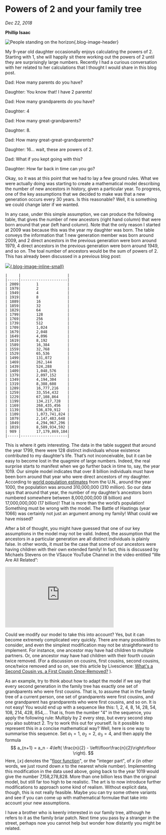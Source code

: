 # Powers of 2 and your family tree

*Dec 22, 2018*

**Phillip Isaac**

![People standing on the horizon](https://es-app.com/assets/tree87.jpg){.blog-image-header}

My 9-year old daughter occasionally enjoys calculating the powers of 2. Starting with 1, she will happily sit there working out the powers of 2 until they are surprisingly large numbers. Recently I had a curious conversation with her related to her calculations that I thought I would share in this blog post.

Dad: How many parents do you have?

Daughter: You know that! I have 2 parents!

Dad: How many grandparents do you have?

Daughter: 4

Dad: How many great-grandparents?

Daughter: 8.

Dad: How many great-great-grandparents?

Daughter: 16… wait, these are powers of 2.

Dad: What if you kept going with this? 

Daughter: How far back in time can you go?

Okay, so it was at this point that we had to lay a few ground rules. What we were actually doing was starting to create a mathematical model describing the number of new ancestors in history, given a particular year. To progress, one of the key assumptions that we decided to make was that a new generation occurs every 30 years. Is this reasonable? Well, it is something we could change later if we wanted.

In any case, under this simple assumption, we can produce the following table, that gives the number of new ancestors (right hand column) that were born around that year (left hand column). Note that the only reason I started at 2009 was because this was the year my daughter was born. The table conveys the information that 1 new generation member was born around 2009, and 2 direct ancestors in the previous generation were born around 1979, 4 direct ancestors in the previous generation were born around 1949, and so on. The toal number of ancestors would be the sum of powers of 2. This has already been discussed in a previous blog post:

[![](https://es-app.com/assets/vmK21a.jpg){.blog-image-inline-small}](https://www.1onepsilon.com/single-post/2017/02/17/Adding-the-Powers-of-2)


    |     |                     |
    |-----|---------------------|
    | 2009|       1             | 
    | 1979|       2             | 
    | 1949|       4             |
    | 1919|       8             | 
    | 1889|       16            |
    | 1859|       32            |
    | 1829|       64            |
    | 1799|       128           |
    | 1769|       256           |
    | 1739|       512           |
    | 1709|       1,024         |
    | 1679|       2,048         |
    | 1649|       4,096         |
    | 1619|       8,192         |
    | 1589|       16,384        |
    | 1559|       32,768        |
    | 1529|       65,536        |
    | 1499|       131,072       |
    | 1469|       262,144       |
    | 1439|       524,288       |
    | 1409|       1,048,576     |
    | 1379|       2,097,152     |
    | 1349|       4,194,304     |
    | 1319|       8,388,608     |
    | 1289|       16,777,216    |
    | 1259|       33,554,432    |
    | 1229|       67,108,864    |
    | 1199|       134,217,728   |
    | 1169|       268,435,456   |
    | 1139|       536,870,912   |
    | 1109|       1,073,741,824 |
    | 1079|       2,147,483,648 |
    | 1049|       4,294,967,296 |
    | 1019|       8,589,934,592 |
    | 989 |       17,179,869,184|
    |-----|---------------------|

This is where it gets interesting. The data in the table suggest that around the year 1799, there were 128 distinct individuals whose existence contributed to my daughter’s life. That’s not inconceivable, but it can be easy to become lost in the quagmire of large numbers. Indeed, the real surprise starts to manifest when we go further back in time to, say, the year 1019. Our simple model indicates that over 8 billion individuals must have been born around that year who were direct ancestors of my daughter. According to [world population estimates](https://en.wikipedia.org/wiki/World_population_estimates) from the U.N., around the year 1000, the population was around 310,000,000 (310 million). So our data says that around that year, the number of my daughter’s ancestors born numbered somewhere between 8,000,000,000 (8 billion) and 17,000,000,000 (17 billion)! That is more than the world’s population! Something must be wrong with the model. The Battle of Hastings (year 1066) was certainly not just an argument among my family! What could we have missed?

After a bit of thought, you might have guessed that one of our key assumptions in the model may not be valid. Indeed, the assumption that the ancestors in a particular generation are all distinct individuals is plainly false. In other words, it must be the case that some of our ancestors were having children with their own extended family! In fact, this is discussed by Michaels Stevens on the VSauce YouTube Channel in the video entitled “We Are All Related”:

<iframe width="350" height="196" src="https://www.youtube.com/embed/BhtgINeaJWg" frameborder="0" allow="accelerometer; autoplay; encrypted-media; gyroscope; picture-in-picture" allowfullscreen></iframe>

Could we modify our model to take this into account? Yes, but it can become extremely complicated very quickly. There are many possibilities to consider, and even the simplest modification may not be straightforward to implement. For instance, one ancestor may have had children to multiple partners. Or, one ancestor may have had children with their fourth cousin twice removed. (For a discussion on cousins, first cousins, second cousins, once/twice removed and so on, see this article by Livescience: [What's a Second Cousin vs. a First Cousin Once-Removed?](https://www.livescience.com/32121-whats-a-second-cousin-vs-a-first-cousin-once-removed.html) ).

As an example, try to think about how to adapt the model if we say that every second generation in the family tree has exactly one set of grandparents who were first cousins. That is, to assume that in the family tree of a current person, one set of grandparents were first cousins, and one grandparent has grandparents who were first cousins, and so on. It is not easy! You would end up with a sequence like this: 1, 2, 4, 8, 14, 28, 54, 108, 214, 428, 854,... That is, from the number "4" in the sequence, you apply the following rule: Multiply by 2 every step, but every second step you also subtract 2. Try to work this out for yourself. Is it possible to represent this in a concise mathematical way? Well, here is one way to summarise this sequence. Set $a_1=1$, $a_2=2$, $a_3=4$, and then apply the formula
$$
a_{n+1} = a_n - 4\left( \frac{n}{2} - \left\lfloor\frac{n}{2}\right\rfloor \right).
$$
Here, $\lfloor x \rfloor$ denotes the "[floor function](https://epsilonstream.com/topic/floorFunction)", or the "integer
part", of $x$ (in other words, we just round down $x$ to the nearest whole
number). Implementing this modification in the data used above, going back to the year 1019 would give the number 7,158,278,828. More than one billion less than the original model, but still far too high to be realistic. The art is to now introduce further modifications to approach some kind of realism. Without explicit data, though, this is not really feasible. Maybe you can try some othere variants and see if you can come up with mathematical formulae that take into account your new assumptions.

I have a brother who is keenly interested in our family tree, although he refers to it as the family briar patch. Next time you pass by a stranger in the street, perhaps now you cannot help but wonder how distantly you might be related. 
